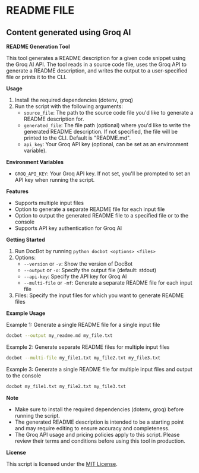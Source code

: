 # README FILE
## Content generated using Groq AI 


**README Generation Tool**

This tool generates a README description for a given code snippet using the Groq AI API. The tool reads in a source code file, uses the Groq API to generate a README description, and writes the output to a user-specified file or prints it to the CLI.

**Usage**

1. Install the required dependencies (dotenv, groq)
2. Run the script with the following arguments:
    - `source_file`: The path to the source code file you'd like to generate a README description for.
    - `generated_file`: The file path (optional) where you'd like to write the generated README description. If not specified, the file will be printed to the CLI. Default is "README.md".
    - `api_key`: Your Groq API key (optional, can be set as an environment variable).

**Environment Variables**

* `GROQ_API_KEY`: Your Groq API key. If not set, you'll be prompted to set an API key when running the script.

**Features**

* Supports multiple input files
* Option to generate a separate README file for each input file
* Option to output the generated README file to a specified file or to the console
* Supports API key authentication for Groq AI

**Getting Started**

1. Run DocBot by running `python docbot <options> <files>`
2. Options:
	* `--version` or `-v`: Show the version of DocBot
	* `--output` or `-o`: Specify the output file (default: stdout)
	* `--api-key`: Specify the API key for Groq AI
	* `--multi-file` or `-mf`: Generate a separate README file for each input file
3. Files: Specify the input files for which you want to generate README files

**Example Usage**

Example 1: Generate a single README file for a single input file
```bash
docbot --output my_readme.md my_file.txt
```
Example 2: Generate separate README files for multiple input files
```bash
docbot --multi-file my_file1.txt my_file2.txt my_file3.txt
```
Example 3: Generate a single README file for multiple input files and output to the console
```bash
docbot my_file1.txt my_file2.txt my_file3.txt
```
**Note**

* Make sure to install the required dependencies (dotenv, groq) before running the script.
* The generated README description is intended to be a starting point and may require editing to ensure accuracy and completeness.
* The Groq API usage and pricing policies apply to this script. Please review their terms and conditions before using this tool in production.

**License**

This script is licensed under the [MIT License](https://opensource.org/licenses/MIT).